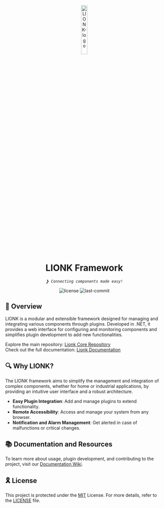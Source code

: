 <br>

<p align="center">
  <img src="https://github.com/AlexandreIorio/Lionk/assets/91125307/7102af6f-d82c-486c-a186-dc218fc22513" width="20%" alt="LIONK-logo">
</p>

<h1 align="center">LIONK Framework</h1>

<p align="center">
    <em><code>❯ Connecting components made easy!</code></em>
</p>
<p align="center">
	<img src="https://img.shields.io/github/license/Lionk-Framework/Lionk?style=default&logo=opensourceinitiative&logoColor=white&color=1C88BE" alt="license">
	<img src="https://img.shields.io/github/last-commit/Lionk-Framework/Lionk?style=default&logo=git&logoColor=white&color=1C88BE" alt="last-commit">
</p>

## 🌟 Overview

LIONK is a modular and extensible framework designed for managing and integrating various components through plugins. Developed in .NET, it provides a web interface for configuring and monitoring components and simplifies plugin development to add new functionalities.

Explore the main repository: [Lionk Core Repository](https://github.com/Lionk-Framework/Lionk)  
Check out the full documentation: [Lionk Documentation](https://github.com/Lionk-Framework/Lionk-documentation/wiki)

## 🔍 Why LIONK?

The LIONK framework aims to simplify the management and integration of complex components, whether for home or industrial applications, by providing an intuitive user interface and a robust architecture.

- **Easy Plugin Integration**: Add and manage plugins to extend functionality.
- **Remote Accessibility**: Access and manage your system from any browser.
- **Notification and Alarm Management**: Get alerted in case of malfunctions or critical changes.

## 📚 Documentation and Resources

To learn more about usage, plugin development, and contributing to the project, visit our [Documentation Wiki](https://github.com/Lionk-Framework/Lionk-documentation/wiki).

## 🎗 License

This project is protected under the [MIT](https://github.com/Lionk-Framework/Lionk/blob/main/LICENSE.txt) License. For more details, refer to the [LICENSE](https://choosealicense.com/licenses/) file.
